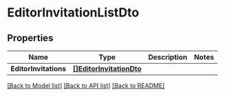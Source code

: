 # EditorInvitationListDto

## Properties

Name | Type | Description | Notes
------------ | ------------- | ------------- | -------------
**EditorInvitations** | [**[]EditorInvitationDto**](EditorInvitationDTO.md) |  | 

[[Back to Model list]](../README.md#documentation-for-models) [[Back to API list]](../README.md#documentation-for-api-endpoints) [[Back to README]](../README.md)


